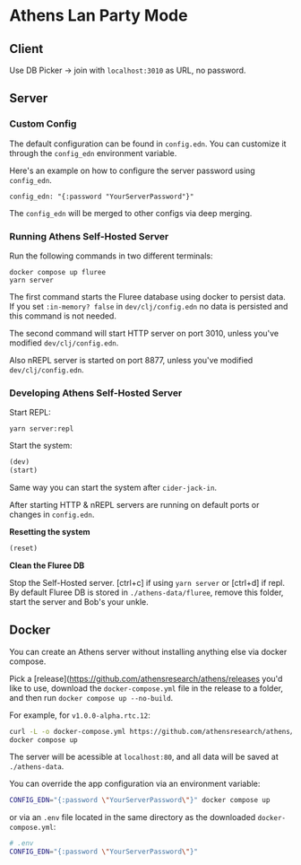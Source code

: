 # Athens Lan Party Mode

## Client

Use DB Picker -> join with `localhost:3010` as URL, no password.

## Server

### Custom Config

The default configuration can be found in `config.edn`.
You can customize it through the `config_edn` environment variable.

Here's an example on how to configure the server password using `config_edn`.
```
config_edn: "{:password "YourServerPassword"}"
```
The `config_edn` will be merged to other configs via deep merging.


### Running Athens Self-Hosted Server

Run the following commands in two different terminals:

``` shell
docker compose up fluree
yarn server
```

The first command starts the Fluree database using docker to persist data.
If you set `:in-memory? false` in `dev/clj/config.edn` no data is persisted and this command is not needed.

The second command will start HTTP server on port 3010, unless you've modified `dev/clj/config.edn`.

Also nREPL server is started on port 8877, unless you've modified `dev/clj/config.edn`.


### Developing Athens Self-Hosted Server

Start REPL:

``` shell
yarn server:repl
```

Start the system:

``` clojure
(dev)
(start)
```

Same way you can start the system after `cider-jack-in`.

After starting HTTP & nREPL servers are running on default ports or changes in `config.edn`.

**Resetting the system**

``` clojure
(reset)
```

**Clean the Fluree DB**

Stop the Self-Hosted server. [ctrl+c] if using `yarn server` or [ctrl+d] if repl.
By default Fluree DB is stored in `./athens-data/fluree`, remove this folder,
start the server and Bob's your unkle.


## Docker

You can create an Athens server without installing anything else via docker compose.

Pick a [release](https://github.com/athensresearch/athens/releases you'd like to use, download the `docker-compose.yml` file in the release to a folder, and then run `docker compose up --no-build`.

For example, for `v1.0.0-alpha.rtc.12`:

```sh
curl -L -o docker-compose.yml https://github.com/athensresearch/athens/releases/download/v1.0.0-alpha.rtc.12/docker-compose.yml
docker compose up
```

The server will be acessible at `localhost:80`, and all data will be saved at `./athens-data`.

You can override the app configuration via an environment variable:

```sh
CONFIG_EDN="{:password \"YourServerPassword\"}" docker compose up
```

or via an `.env` file located in the same directory as the downloaded `docker-compose.yml`:

```sh
# .env
CONFIG_EDN="{:password \"YourServerPassword\"}"
```

